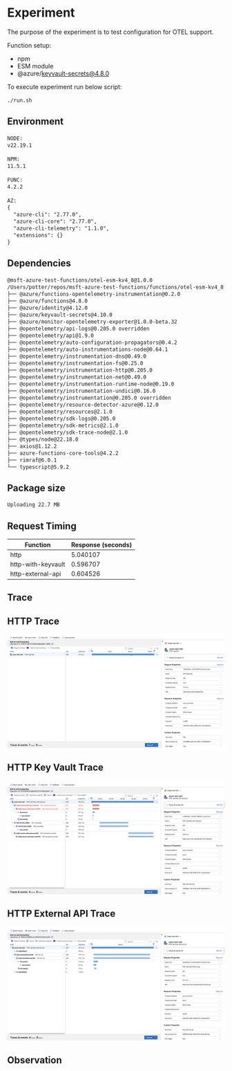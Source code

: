 # Experiment

The purpose of the experiment is to test configuration for OTEL support.

Function setup:
- npm
- ESM module
- @azure/keyvault-secrets@4.8.0

To execute experiment run below script:
```shell
./run.sh
```

## Environment

```text
NODE:
v22.19.1

NPM:
11.5.1

FUNC:
4.2.2

AZ:
{
  "azure-cli": "2.77.0",
  "azure-cli-core": "2.77.0",
  "azure-cli-telemetry": "1.1.0",
  "extensions": {}
}
```

## Dependencies

```text
@msft-azure-test-functions/otel-esm-kv4_8@1.0.0 /Users/potter/repos/msft-azure-test-functions/functions/otel-esm-kv4_8
├── @azure/functions-opentelemetry-instrumentation@0.2.0
├── @azure/functions@4.8.0
├── @azure/identity@4.12.0
├── @azure/keyvault-secrets@4.10.0
├── @azure/monitor-opentelemetry-exporter@1.0.0-beta.32
├── @opentelemetry/api-logs@0.205.0 overridden
├── @opentelemetry/api@1.9.0
├── @opentelemetry/auto-configuration-propagators@0.4.2
├── @opentelemetry/auto-instrumentations-node@0.64.1
├── @opentelemetry/instrumentation-dns@0.49.0
├── @opentelemetry/instrumentation-fs@0.25.0
├── @opentelemetry/instrumentation-http@0.205.0
├── @opentelemetry/instrumentation-net@0.49.0
├── @opentelemetry/instrumentation-runtime-node@0.19.0
├── @opentelemetry/instrumentation-undici@0.16.0
├── @opentelemetry/instrumentation@0.205.0 overridden
├── @opentelemetry/resource-detector-azure@0.12.0
├── @opentelemetry/resources@2.1.0
├── @opentelemetry/sdk-logs@0.205.0
├── @opentelemetry/sdk-metrics@2.1.0
├── @opentelemetry/sdk-trace-node@2.1.0
├── @types/node@22.18.0
├── axios@1.12.2
├── azure-functions-core-tools@4.2.2
├── rimraf@6.0.1
└── typescript@5.9.2

```
## Package size

```text
Uploading 22.7 MB
```

## Request Timing

| Function | Response (seconds) |
|---|---|
| http | 5.040107 |
| http-with-keyvault | 0.596707 |
| http-external-api | 0.604526 |

## Trace

## HTTP Trace

![HTTP](assets/http.png)

## HTTP Key Vault Trace

![HTTP Key Vault](assets/http-with-keyvault.png)

## HTTP External API Trace

![HTTP External API](assets/http-external-api.png)

## Observation

